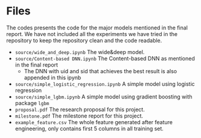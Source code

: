 # Files

The codes presents the code for the major models mentioned in the final report. We have not included all the experiments we have tried in the repository to keep the repository clean and the code readable. 

- `source/wide_and_deep.ipynb` The wide&deep model.
- `source/Content-based DNN.ipynb` The Content-based DNN as mentioned in the final report
    - The DNN with uid and sid that achieves the best result is also appended in this ipynb
- `source/simple_logistic_regression.ipynb` A simple model using logistic regression
- `source/simple_lgbm.ipynb` A simple model using gradient boosting with package `lgbm`
- `proposal.pdf` The research proposal for this project.
- `milestone.pdf` The milestone report for this project.
- `example_feature.csv` The whole feature generated after feature engineering, only contains first 5 columns in all training set.